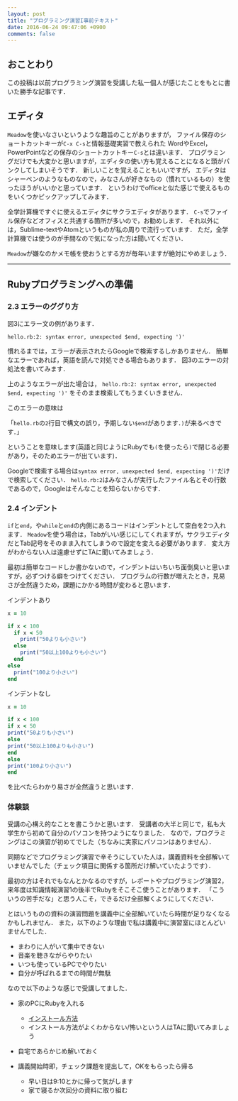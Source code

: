 ```yaml
---
layout: post
title: "プログラミング演習I事前テキスト"
date: 2016-06-24 09:47:06 +0900
comments: false
---
```


## おことわり

この投稿は以前プログラミング演習を受講した私一個人が感じたことをもとに書いた勝手な記事です．

## エディタ

`Meadow`を使いなさいというような趣旨のことがありますが，
ファイル保存のショートカットキーが`C-x C-s`と情報基礎実習で教えられた
WordやExcel，PowerPointなどの保存のショートカットキー`C-s`とは違います．
プログラミングだけでも大変かと思いますが，エディタの使い方も覚えることになると頭がパンクしてしまいそうです．
新しいことを覚えることもいいですが，
エディタはシャーペンのようなものなので，みなさんが好きなもの（慣れているもの）を使ったほうがいいかと思っています．
というわけでofficeと似た感じで使えるものをいくつかピックアップしてみます．

全学計算機ですぐに使えるエディタにサクラエディタがあります．
`C-s`でファイル保存などオフィスと共通する箇所が多いので，お勧めします．
それ以外には，Sublime-textやAtomというものが私の周りで流行っています．
ただ，全学計算機では使うのが手間なので気になった方は聞いてください．

`Meadow`が嫌なのかメモ帳を使おうとする方が毎年いますが絶対にやめましょう．

---

## Rubyプログラミングへの準備

### 2.3 エラーのググり方

図3にエラー文の例があります．

```hello.rb:2: syntax error, unexpected $end, expecting ')'```

慣れるまでは，エラーが表示されたらGoogleで検索するしかありません．
簡単なエラーであれば，英語を読んで対処できる場合もあります．
図3のエラーの対処法を書いてみます．

上のようなエラーが出た場合は，
```hello.rb:2: syntax error, unexpected $end, expecting ')'```
をそのまま検索してもうまくいきません．

このエラーの意味は

「`hello.rb`の`2`行目で構文の誤り，予期しない`$end`があります．`)`が来るべきです．」

ということを意味します(英語と同じようにRubyでも`(`を使ったら`)`で閉じる必要があり，そのためエラーが出ています)．

Googleで検索する場合は`syntax error, unexpected $end, expecting ')'`だけで検索してください．
`hello.rb:2`はみなさんが実行したファイル名とその行数であるので，Googleはそんなことを知らないからです．


### 2.4 インデント

`if`と`end`，や`while`と`end`の内側にあるコードはインデントとして空白を2つ入れます．
`Meadow`を使う場合は，Tabがいい感じにしてくれますが，サクラエディタだとTab記号をそのまま入れてしまうので設定を変える必要があります．
変え方がわからない人は遠慮せずにTAに聞いてみましょう．

最初は簡単なコードしか書かないので，インデントはいちいち面倒臭いと思いますが，必ずつける癖をつけてください．
プログラムの行数が増えたとき，見易さが全然違うため，課題にかかる時間が変わると思います．

インデントあり

```ruby
x = 10

if x < 100
  if x < 50
    print("50よりも小さい")
  else
    print("50以上100よりも小さい")
  end
else
  print("100より小さい")
end
```

インデントなし

```ruby
x = 10

if x < 100
if x < 50
print("50よりも小さい")
else
print("50以上100よりも小さい")
end
else
print("100より小さい")
end
```

を比べたらわかり易さが全然違うと思います．


### 体験談

受講の心構え的なことを書こうかと思います．
受講者の大半と同じで，私も大学生から初めて自分のパソコンを持つようになりました．
なので，プログラミングはこの演習が初めてでした（ちなみに実家にパソコンはありません）．

同期などでプログラミング演習で辛そうにしていた人は，講義資料を全部解いていませんでした（チェック項目に関係する箇所だけ解いていたようです）．

最初の方はそれでもなんとかなるのですが，レポートやプログラミング演習2，来年度は知識情報演習1の後半でRubyをそこそこ使うことがあります．
「こういうの苦手だな」と思う人こそ，できるだけ全部解くようにしてください．

とはいうものの資料の演習問題を講義中に全部解いていたら時間が足りなくなるかもしれません．
また，以下のような理由で私は講義中に演習室にほとんどいませんでした．

- まわりに人がいて集中できない
- 音楽を聴きながらやりたい
- いつも使っているPCでやりたい
- 自分が呼ばれるまでの時間が無駄


なので以下のような感じで受講してました．

- 家のPCにRubyを入れる
  - [インストール方法](https://www.ruby-lang.org/ja/documentation/installation/#rubyinstaller)
  - インストール方法がよくわからない/怖いという人はTAに聞いてみましょう

- 自宅であらかじめ解いておく
- 講義開始時即，チェック課題を提出して，OKをもらったら帰る
  - 早い日は9:10とかに帰って気がします
  - 家で寝るか次回分の資料に取り組む
